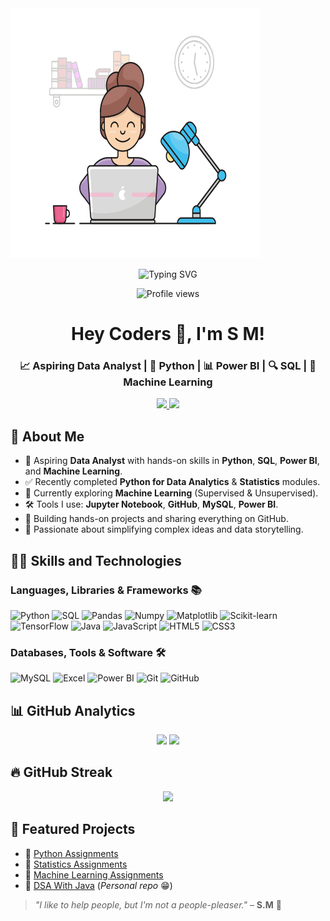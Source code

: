 <img width="400" height="400" alt="image" src="https://raw.githubusercontent.com/sandhya-verma-aiml/Sandhya-verma-aiml/main/assets/gif/assetas6.gif" />


<p align="center">
  <img src="https://readme-typing-svg.herokuapp.com?font=Fira+Code&duration=3000&pause=1000&center=true&vCenter=true&width=500&lines=👩‍💻+Turning+Data+into+Insights!;📚+Learning+Python%2C+SQL%2C+Power+BI;🚀+Building+Projects+and+Sharing+on+GitHub;🔗+Connect+and+Grow+Together!" alt="Typing SVG" />
</p>

<p align="center">
  <img src="https://komarev.com/ghpvc/?username=CoderSugata&color=ff0000" alt="Profile views"/>
</p>

<h1 align="center">Hey Coders 👋, I'm S M!</h1>
<h3 align="center">📈 Aspiring Data Analyst | 🐍 Python | 📊 Power BI | 🔍 SQL | 🧠 Machine Learning </h3>

<p align="center">
  <a href="https://www.linkedin.com/in/sugatamondal/">
    <img src="https://img.shields.io/badge/-LinkedIn-0077B5?style=for-the-badge&logo=linkedin&logoColor=white"/>
  </a>
  <a href="https://www.instagram.com/sugata_12/">
    <img src="https://img.shields.io/badge/-Instagram-E4405F?style=for-the-badge&logo=instagram&logoColor=white"/>
  </a>
</p>

## 🚀 About Me  

- 👋 Aspiring **Data Analyst** with hands-on skills in **Python**, **SQL**, **Power BI**, and **Machine Learning**.  
- ✅ Recently completed **Python for Data Analytics** & **Statistics** modules.  
- 🤖 Currently exploring **Machine Learning** (Supervised & Unsupervised).  
- 🛠️ Tools I use: **Jupyter Notebook**, **GitHub**, **MySQL**, **Power BI**.  
- 📂 Building hands-on projects and sharing everything on GitHub.  
- 💬 Passionate about simplifying complex ideas and data storytelling.  

## 🧑‍💻 Skills and Technologies  

### **Languages, Libraries & Frameworks** 📚  
![Python](https://img.shields.io/badge/Python-3776AB?style=for-the-badge&logo=python&logoColor=white) ![SQL](https://img.shields.io/badge/SQL-4479A1?style=for-the-badge&logo=postgresql&logoColor=white) ![Pandas](https://img.shields.io/badge/Pandas-150458?style=for-the-badge&logo=pandas&logoColor=white) ![Numpy](https://img.shields.io/badge/Numpy-013243?style=for-the-badge&logo=numpy&logoColor=white) ![Matplotlib](https://img.shields.io/badge/Matplotlib-000000?style=for-the-badge&logo=plotly&logoColor=white) ![Scikit-learn](https://img.shields.io/badge/Scikit--learn-F7931E?style=for-the-badge&logo=scikitlearn&logoColor=white) ![TensorFlow](https://img.shields.io/badge/TensorFlow-FF6F00?style=for-the-badge&logo=tensorflow&logoColor=white) ![Java](https://img.shields.io/badge/Java-007396?style=for-the-badge&logo=java&logoColor=white) ![JavaScript](https://img.shields.io/badge/JavaScript-FFB81C?style=for-the-badge&logo=javascript&logoColor=black) ![HTML5](https://img.shields.io/badge/HTML5-E34F26?style=for-the-badge&logo=html5&logoColor=white) ![CSS3](https://img.shields.io/badge/CSS3-1572B6?style=for-the-badge&logo=css3&logoColor=white)  

### **Databases, Tools & Software** 🛠️  
![MySQL](https://img.shields.io/badge/MySQL-4479A1?style=for-the-badge&logo=mysql&logoColor=white) ![Excel](https://img.shields.io/badge/Excel-217346?style=for-the-badge&logo=microsoft-excel&logoColor=white) ![Power BI](https://img.shields.io/badge/Power%20BI-F2C811?style=for-the-badge&logo=powerbi&logoColor=black) ![Git](https://img.shields.io/badge/Git-F05032?style=for-the-badge&logo=git&logoColor=white) ![GitHub](https://img.shields.io/badge/GitHub-181717?style=for-the-badge&logo=github&logoColor=white)  

## 📊 GitHub Analytics  

<p align="center">
  <img height="160" src="https://github-readme-stats.vercel.app/api?username=CoderSugata&show_icons=true&theme=tokyonight&hide_border=true"/>
  <img height="160" src="https://github-readme-stats.vercel.app/api/top-langs/?username=CoderSugata&layout=compact&theme=tokyonight&hide_border=true"/>
</p>  

## 🔥 GitHub Streak  
<p align="center">
  <img src="https://streak-stats.demolab.com?user=CoderSugata&theme=radical&hide_border=true" />
</p>

## 📌 Featured Projects  

- 📂 [Python Assignments](https://github.com/CoderSugata/PythonAssignments)  
- 📂 [Statistics Assignments](https://github.com/CoderSugata/StatisticsAssignments)  
- 📂 [Machine Learning Assignments](https://github.com/CoderSugata/MachineLearningAssignments)  
- 📂 [DSA With Java](https://github.com/CoderSugata/DSAwithJava) (_Personal repo_ 😁)  

> _"I like to help people, but I'm not a people-pleaser."_ – **S.M** 🧿  
